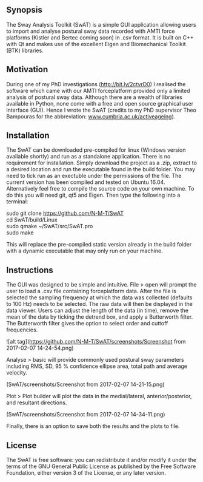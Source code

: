 ## Synopsis

The Sway Analysis Toolkit (SwAT) is a simple GUI application allowing users to import and analyse postural sway data recorded with AMTI force platforms (Kistler and Bertec coming soon) in .csv format. It is built on C++ with Qt and makes use of the excellent Eigen and Biomechanical Toolkit (BTK) libraries.

## Motivation

During one of my PhD investigations (http://bit.ly/2ctvrD0) I realised the software which came with our AMTI forceplatform provided only a limited analysis of postural sway data. Although there are a wealth of libraries available in Python, none come with a free and open source graphical user interface (GUI). Hence I wrote the SwAT (credits to my PhD supervisor Theo Bampouras for the abbreviation: www.cumbria.ac.uk/activeageing).

## Installation

The SwAT can be downloaded pre-compiled for linux (Windows version available shortly) and run as a standalone application. There is no requirement for installation. Simply download the project as a .zip, extract to a desired location and run the executable found in the build folder. You may need to tick run as an exectuble under the permissions of the file. The current version has been compiled and tested on Ubuntu 16.04. Alternatively feel free to compile the source code on your own machine. To do this you will need git, qt5 and Eigen. Then type the following into a terminal:

sudo git clone https://github.com/N-M-T/SwAT <br />
cd SwAT/build/Linux <br />
sudo qmake ~/SwAT/src/SwAT.pro <br />
sudo make 

This will replace the pre-compiled static version already in the build folder with a dynamic executable that may only run on your machine. 

## Instructions

The GUI was designed to be simple and intuitive. File > open will prompt the user to load a .csv file containing forceplatform data. After the file is selected the sampling frequency at which the data was collected (defaults to 100 Hz) needs to be selected. The raw data will then be displayed in the data viewer. Users can adjust the length of the data (in time), remove the mean of the data by ticking the detrend box, and apply a Butterworth filter. The Butterworth filter gives the option to select order and cuttoff frequencies. <br /> 

![alt tag](https://github.com/N-M-T/SwAT/screenshots/Screenshot from 2017-02-07 14-24-54.png) <br />


Analyse > basic will provide commonly used postural sway parameters including RMS, SD, 95 % confidence ellipse area, total path and average velocity.  <br />

(SwAT/screenshots/Screenshot from 2017-02-07 14-21-15.png) <br />

Plot > Plot builder will plot the data in the medial/lateral, anterior/posterior, and resultant directions. <br />

(SwAT/screenshots/Screenshot from 2017-02-07 14-34-11.png) <br />

Finally, there is an option to save both the results and the plots to file. <br />

## License

The SwAT is free software: you can redistribute it and/or modify it under the terms of the GNU General Public License as published by the Free Software Foundation, either version 3 of the License, or any later version.
